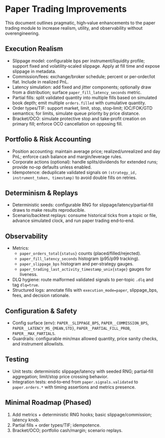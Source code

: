 # Paper Trading Improvements

This document outlines pragmatic, high‑value enhancements to the paper trading module to increase realism, utility, and observability without overengineering.

## Execution Realism
- Slippage model: configurable bps per instrument/liquidity profile; support fixed and volatility‑scaled slippage. Apply at fill time and expose slippage in metadata.
- Commission/fees: exchange/broker schedule; percent or per‑order/lot flat. Include in realized PnL.
- Latency simulation: add fixed and jitter components; optionally draw from a distribution; surface `paper_fill_latency_seconds` metric.
- Partial fills: split validated quantity into multiple fills based on simulated book depth; emit multiple `orders.filled` with cumulative quantity.
- Order types/TIF: support market, limit, stop, stop‑limit; IOC/FOK/GTD semantics; for limits, simulate queue priority by price distance.
- Bracket/OCO: simulate protective stop and take‑profit creation on primary fill; enforce OCO cancellation on opposing fill.

## Portfolio & Risk Accounting
- Position accounting: maintain average price; realized/unrealized and day PnL; enforce cash balance and margin/leverage rules.
- Corporate actions (optional): handle splits/dividends for extended runs; provide no‑op defaults unless enabled.
- Idempotence: deduplicate validated signals on `(strategy_id, instrument_token, timestamp)` to avoid double fills on retries.

## Determinism & Replays
- Deterministic seeds: configurable RNG for slippage/latency/partial‑fill draws to make results reproducible.
- Scenario/backtest replays: consume historical ticks from a topic or file, advance simulated clock, and run paper trading end‑to‑end.

## Observability
- Metrics: 
  - `paper_orders_total{status}` counts (placed/filled/rejected).
  - `paper_fill_latency_seconds` histogram (p95/p99 tracking).
  - `paper_slippage_bps` histogram and per‑strategy gauges.
  - `paper_trading_last_activity_timestamp_unix{stage}` gauges for liveness.
- DLQ hygiene: route malformed validated signals to per‑topic `.dlq` and tag `dlq=true`.
- Structured logs: annotate fills with `execution_mode=paper`, slippage_bps, fees, and decision rationale.

## Configuration & Safety
- Config surface (env): `PAPER__SLIPPAGE_BPS`, `PAPER__COMMISSION_BPS`, `PAPER__LATENCY_MS_{MEAN,STD}`, `PAPER__PARTIAL_FILL_PROB`, `PAPER__MAX_PARTIALS`.
- Guardrails: configurable min/max allowed quantity, price sanity checks, and instrument allowlists.

## Testing
- Unit tests: deterministic slippage/latency with seeded RNG; partial‑fill aggregation; limit/stop price crossing behavior.
- Integration tests: end‑to‑end from `paper.signals.validated` to `paper.orders.*` with timing assertions and metrics presence.

## Minimal Roadmap (Phased)
1) Add metrics + deterministic RNG hooks; basic slippage/commission; latency knob.
2) Partial fills + order types/TIF; idempotence.
3) Bracket/OCO; portfolio cash/margin; scenario replays.


